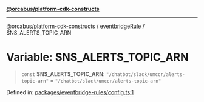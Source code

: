 [**@orcabus/platform-cdk-constructs**](../../../../README.md)

***

[@orcabus/platform-cdk-constructs](../../../../README.md) / [eventbridgeRule](../README.md) / SNS\_ALERTS\_TOPIC\_ARN

# Variable: SNS\_ALERTS\_TOPIC\_ARN

> `const` **SNS\_ALERTS\_TOPIC\_ARN**: `"/chatbot/slack/umccr/alerts-topic-arn"` = `"/chatbot/slack/umccr/alerts-topic-arn"`

Defined in: [packages/eventbridge-rules/config.ts:1](https://github.com/OrcaBus/platform-cdk-constructs/blob/main/packages/eventbridge-rules/config.ts#L1)
